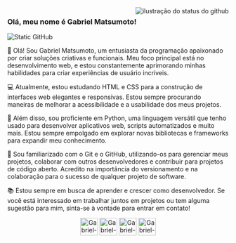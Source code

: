 <img align='right' src="https://github-readme-stats.vercel.app/api?username=GMatsumotoo&show_icons=true&title_color=45474B&text_color=fff&icon_color=3C3633&bg_color=6DC5D1&cache_seconds=2300" alt="ilustração do status do github">

### Olá, meu nome é Gabriel Matsumoto!

<img src="https://img.shields.io/static/v1?label=Overview&message=Gabriel Matsumoto&color=6DC5D1&style=for-the-badge&logo=GitHub" alt="Static GitHub">

<p>👋 Olá! Sou Gabriel Matsumoto, um entusiasta da programação apaixonado por criar soluções criativas e funcionais. Meu foco principal está no desenvolvimento web, e estou constantemente aprimorando minhas habilidades para criar experiências de usuário incríveis.

💻 Atualmente, estou estudando HTML e CSS para a construção de interfaces web elegantes e responsivas. Estou sempre procurando maneiras de melhorar a acessibilidade e a usabilidade dos meus projetos.

🐍 Além disso, sou proficiente em Python, uma linguagem versátil que tenho usado para desenvolver aplicativos web, scripts automatizados e muito mais. Estou sempre empolgado em explorar novas bibliotecas e frameworks para expandir meu conhecimento.

🔗 Sou familiarizado com o Git e o GitHub, utilizando-os para gerenciar meus projetos, colaborar com outros desenvolvedores e contribuir para projetos de código aberto. Acredito na importância do versionamento e na colaboração para o sucesso de qualquer projeto de software.

📚 Estou sempre em busca de aprender e crescer como desenvolvedor. Se você está interessado em trabalhar juntos em projetos ou tem alguma sugestão para mim, sinta-se à vontade para entrar em contato!<br/> </p>

<div align="center">
  <img align="center" alt="Gabriel-PYTHON" height="40" width="40" src="https://cdn.jsdelivr.net/gh/devicons/devicon@latest/icons/html5/html5-original-wordmark.svg">
  <img align="center" alt="Gabriel-PYTHON" height="40" width="40" src="https://cdn.jsdelivr.net/gh/devicons/devicon@latest/icons/css3/css3-original-wordmark.svg">
 <img align="center" alt="Gabriel-PYTHON" height="40" width="40" src="https://cdn.jsdelivr.net/gh/devicons/devicon@latest/icons/python/python-original-wordmark.svg">
 <img align="center" alt="Gabriel-PYTHON" height="40" width="40" src="https://cdn.jsdelivr.net/gh/devicons/devicon@latest/icons/git/git-original-wordmark.svg">
 

  
</div>

